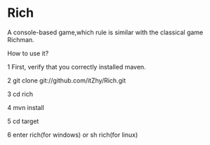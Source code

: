 Rich
====

A console-based game,which rule is similar with the classical game Richman.

How to use it?

1     First, verify that you correctly installed maven.

2     git clone git://github.com/itZhy/Rich.git

3     cd rich

4     mvn install

5     cd target

6     enter rich(for windows) or sh rich(for linux)
